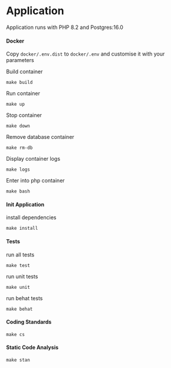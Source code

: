 # Application

Application runs with PHP 8.2 and Postgres:16.0

#### Docker

Copy `docker/.env.dist` to `docker/.env` and customise it with your parameters

Build container

```
make build
```

Run container

```
make up
```

Stop container

```
make down
```

Remove database container

```
make rm-db
```

Display container logs

```
make logs
```

Enter into php container

```
make bash
```

#### Init Application

install dependencies

```
make install
```

#### Tests

run all tests

```
make test
```

run unit tests

```
make unit
``` 

run behat tests

```
make behat
``` 

#### Coding Standards

```
make cs
``` 

#### Static Code Analysis

```
make stan
``` 
